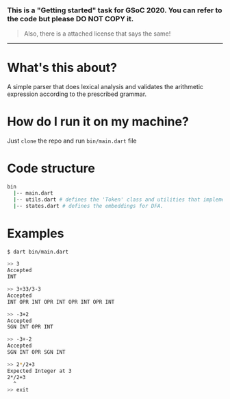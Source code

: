 ### This is a "Getting started" task for GSoC 2020. You can refer to the code but please DO NOT COPY it. 

> Also, there is a attached license that says the same!

---

# What's this about?
A simple parser that does lexical analysis and validates the arithmetic expression according to the prescribed grammar.

# How do I run it on my machine?
Just `clone` the repo and run `bin/main.dart` file

# Code structure

```bash
bin
  |-- main.dart
  |-- utils.dart # defines the 'Token' class and utilities that implement the 'Scanner'.
  |-- states.dart # defines the embeddings for DFA.
```

# Examples
```bash 
$ dart bin/main.dart

>> 3
Accepted
INT

>> 3+33/3-3
Accepted
INT OPR INT OPR INT OPR INT OPR INT

>> -3+2
Accepted
SGN INT OPR INT

>> -3+-2
Accepted
SGN INT OPR SGN INT

>> 2*/2+3
Expected Integer at 3
2*/2+3
  ^
>> exit
```
